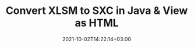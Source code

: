 ---
############################# Static ############################
layout: "autogen"
date: 2021-10-02T14:22:14+03:00
draft: false
path: "total/java/conversion/xlsm-to-sxc/"

############################# Head ############################
head_title: "Convert XLSM to SXC in Java - Sample Java Code"
head_description: "Java document conversion library to convert XLSM to SXC and 100+ other file formats in Java & J2SE applications. View the Converted SXC document as HTML viewer."

############################# Header ############################
title: "Convert XLSM to SXC in Java & View as HTML"
description: "Programmatically convert XLSM to SXC in Java & J2SE platforms using flexible document manipulation options to customize the resultant document. Convert the complete document or some specific pages based on page numbers or selective page ranges using Java document conversion library."

############################# SubMenu ############################
submenu:
    enable: false

############################# Content ############################
content:
    enable: true
    block:
    - title_left: "XLSM to SXC Conversion in Java"
      content_left: |
          Perform XLSM to SXC file conversion in three simple steps using Java. View the converted document as HTML without any external software dependency.

          -   Create a new instance of **Converter** class and load the XLSM file
          -   Set **ConvertOptions** for the SXC document type
          -   Call **Convert** method of **Converter** class instance for conversion to SXC
          -   Set options for HTML viewer
          -   Create **Viewer** object to view converted SXC as HTML
          
      title_right: "Convert Remotely Located Documents"
      content_right: |
          You require `GroupDocs.Conversion` & `GroupDocs.Viewer` namespaces to convert between a wide range of popular document types such as PDF, Microsoft Word, Excel, PowerPoint, Project, Outlook, HTML, diagrams and image file formats. Explore other [Java APIs for Office documents](https://products.conholdate.com/total/java/) as offered by Conholdate.Total.
          
          Get the respective assembly files from the [downloads](https://downloads.conholdate.com/total/java) or fetch the whole package from [Maven](https://repository.conholdate.com/webapp/#/artifacts/browse/tree/General/repo) to add 'Conholdate.Total` directly in your workspace.
          
      code: |
          ```cs {linenos=false}
          // Convert XLSM to SXC using GroupDocs.Conversion API
          // Load the source XLSM file to be converted
          Converter converter = new Converter("input.xlsm");

          // Get the convert options ready for the target SXC format
          ConvertOptions convertOptions = new FileType().fromExtension("sxc").getConvertOptions();

          // Convert to SXC format
          converter.convert("output.sxc", convertOptions);

          // Create Viewer object to view the converted SXC as HTML
          try (Viewer viewer = new Viewer("output.sxc"))
          {
              // Set options for HTML viewer
              HtmlViewOptions viewOptions = HtmlViewOptions.forEmbeddedResources("output{0}.html");

              // View converted SXC as HTML
              viewer.view(viewOptions);
          }
          ```
    - title_left: "Convert Password Protected XLSM to SXC"
      content_left: |
          Accurately load and convert documents that are protected with a password within your Java based applications. The file format conversion API also supports rendering remote documents from different sources including S3, Blob, FTP, Stream, URL or a local disk.

          -   Create new instance of **Converter** class and pass source document path
          -   Instantiate the proper **ConvertOptions** class e.g. (**PdfConvertOptions**, **WordProcessingConvertOptions**, **SpreadsheetConvertOptions** etc.)
          -   Call **convert** method of **Converter** class instance and pass filename for the converted document
        
      title_right: "Source Document Information Extraction"
      content_right: |
          The documents information extraction feature not only allows getting the basic information about the source document file but it also supports extracting some valuable file-format specific information such as project start and end dates of a Microsoft Project file, any printing restrictions on a PDF document, list of folders enclosed in an Outlook data file etc. 

          Convert popular document file formats on different operating systems such as Windows, Linux or macOS while using development environments such as NetBeans, IntelliJ IDEA and Eclipse.
          
      code: |
          ```cs {linenos=false}
          // Load and convert password protected documents
          WordProcessingLoadOptions loadOptions = new WordProcessingLoadOptions();
          loadOptions.setPassword("12345");

          // Create an instance of Converter class and pass source document path and the load options delegate as a constructor parameters
          Converter converter = new Converter("input.xlsm", loadOptions);

          // Instantiate PdfConvertOptions class
          PdfConvertOptions options = new PdfConvertOptions();

          // Call convert method of Converter class instance and pass filename for the converted document and the instance of ConvertOptions from the previous step
          converter.convert("output.sxc, options);
          ```
############################# About Formats ############################
about_formats:
    enable: false
############################# More Formats ############################
more_formats:
    enable: true
    auto: false
    other_out_formats: PDF DOCX DOT DOTX DOTM TXT RTF HTML MHTML XLS XLSX XLSM XLT XLTX XLTM DIF PPT PPTX PPS PPSX POT POTX POTM ODT OTT EMZ WMZ SVGZ TEX DCM WMF BMP PNG GIF JPEG TIFF
############################# Back to top ###############################
back_to_top:
  enable: true
---